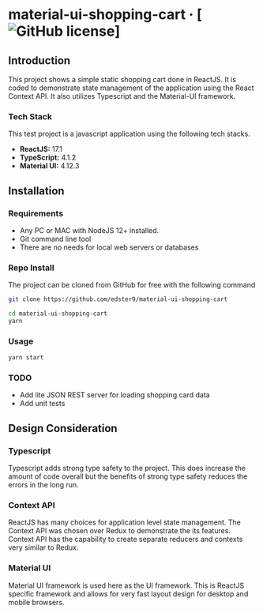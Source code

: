 # material-ui-shopping-cart &middot; [![GitHub license](https://img.shields.io/badge/license-MIT-blue.svg)]

## Introduction

This project shows a simple static shopping cart done in ReactJS. It is coded to demonstrate state management of the application using the React Context API. It also utilizes Typescript and the Material-UI framework.

### Tech Stack

This test project is a javascript application using the following tech stacks.

- **ReactJS:** 17.1
- **TypeScript:** 4.1.2
- **Material UI:** 4.12.3

## Installation

### Requirements

- Any PC or MAC with NodeJS 12+ installed.
- Git command line tool
- There are no needs for local web servers or databases

### Repo Install

The project can be cloned from GitHub for free with the following command

``` bash
git clone https://github.com/edster9/material-ui-shopping-cart

cd material-ui-shopping-cart
yarn
```

### Usage

``` bash
yarn start
```

### TODO

- Add lite JSON REST server for loading shopping card data
- Add unit tests

## Design Consideration

### Typescript

Typescript adds strong type safety to the project. This does increase the amount of code overall but the benefits of strong type safety reduces the errors in the long run.

### Context API

ReactJS has many choices for application level state management. The Context API was chosen over Redux to demonstrate the its features. Context API has the capability to create separate reducers and contexts very similar to Redux.

### Material UI

Material UI framework is used here as the UI framework. This is ReactJS specific framework and allows for very fast layout design for desktop and mobile browsers.
